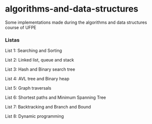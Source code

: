 # algorithms-and-data-structures
Some implementations made during the algorithms and data structures course of UFPE

### Listas

List 1: Searching and Sorting

List 2: Linked list, queue and stack

List 3: Hash and Binary search tree

List 4: AVL tree and Binary heap

List 5: Graph traversals

List 6: Shortest paths and Minimum Spanning Tree

List 7: Backtracking and Branch and Bound

List 8: Dynamic programming
